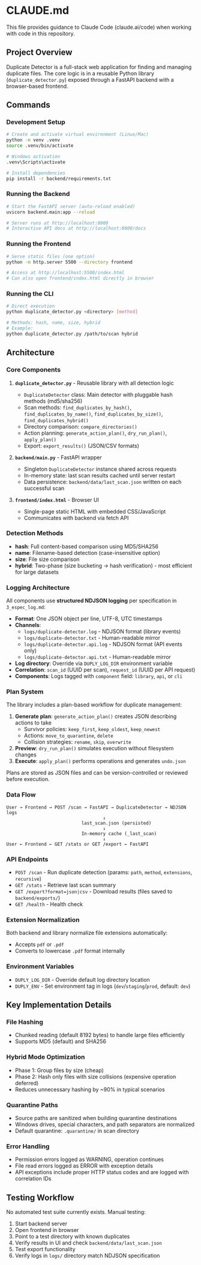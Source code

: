 # CLAUDE.md

This file provides guidance to Claude Code (claude.ai/code) when working with code in this repository.

## Project Overview

Duplicate Detector is a full-stack web application for finding and managing duplicate files. The core logic is in a reusable Python library (`duplicate_detector.py`) exposed through a FastAPI backend with a browser-based frontend.

## Commands

### Development Setup

```bash
# Create and activate virtual environment (Linux/Mac)
python -m venv .venv
source .venv/bin/activate

# Windows activation
.venv\Scripts\activate

# Install dependencies
pip install -r backend/requirements.txt
```

### Running the Backend

```bash
# Start the FastAPI server (auto-reload enabled)
uvicorn backend.main:app --reload

# Server runs at http://localhost:8000
# Interactive API docs at http://localhost:8000/docs
```

### Running the Frontend

```bash
# Serve static files (one option)
python -m http.server 5500 --directory frontend

# Access at http://localhost:5500/index.html
# Can also open frontend/index.html directly in browser
```

### Running the CLI

```bash
# Direct execution
python duplicate_detector.py <directory> [method]

# Methods: hash, name, size, hybrid
# Example:
python duplicate_detector.py /path/to/scan hybrid
```

## Architecture

### Core Components

1. **`duplicate_detector.py`** - Reusable library with all detection logic
   - `DuplicateDetector` class: Main detector with pluggable hash methods (md5/sha256)
   - Scan methods: `find_duplicates_by_hash()`, `find_duplicates_by_name()`, `find_duplicates_by_size()`, `find_duplicates_hybrid()`
   - Directory comparison: `compare_directories()`
   - Action planning: `generate_action_plan()`, `dry_run_plan()`, `apply_plan()`
   - Export: `export_results()` (JSON/CSV formats)

2. **`backend/main.py`** - FastAPI wrapper
   - Singleton `DuplicateDetector` instance shared across requests
   - In-memory state: last scan results cached until server restart
   - Data persistence: `backend/data/last_scan.json` written on each successful scan

3. **`frontend/index.html`** - Browser UI
   - Single-page static HTML with embedded CSS/JavaScript
   - Communicates with backend via fetch API

### Detection Methods

- **hash**: Full content-based comparison using MD5/SHA256
- **name**: Filename-based detection (case-insensitive option)
- **size**: File size comparison
- **hybrid**: Two-phase (size bucketing → hash verification) - most efficient for large datasets

### Logging Architecture

All components use **structured NDJSON logging** per specification in `3_espec_log.md`:

- **Format**: One JSON object per line, UTF-8, UTC timestamps
- **Channels**:
  - `logs/duplicate-detector.log` - NDJSON format (library events)
  - `logs/duplicate-detector.txt` - Human-readable mirror
  - `logs/duplicate-detector.api.log` - NDJSON format (API events only)
  - `logs/duplicate-detector.api.txt` - Human-readable mirror
- **Log directory**: Override via `DUPLY_LOG_DIR` environment variable
- **Correlation**: `scan_id` (UUID per scan), `request_id` (UUID per API request)
- **Components**: Logs tagged with `component` field: `library`, `api`, or `cli`

### Plan System

The library includes a plan-based workflow for duplicate management:

1. **Generate plan**: `generate_action_plan()` creates JSON describing actions to take
   - Survivor policies: `keep_first`, `keep_oldest`, `keep_newest`
   - Actions: `move_to_quarantine`, `delete`
   - Collision strategies: `rename`, `skip`, `overwrite`
2. **Preview**: `dry_run_plan()` simulates execution without filesystem changes
3. **Execute**: `apply_plan()` performs operations and generates `undo.json`

Plans are stored as JSON files and can be version-controlled or reviewed before execution.

### Data Flow

```
User → Frontend → POST /scan → FastAPI → DuplicateDetector → NDJSON logs
                                    ↓
                            last_scan.json (persisted)
                                    ↓
                            In-memory cache (_last_scan)
                                    ↓
User ← Frontend ← GET /stats or GET /export ← FastAPI
```

### API Endpoints

- `POST /scan` - Run duplicate detection (params: `path`, `method`, `extensions`, `recursive`)
- `GET /stats` - Retrieve last scan summary
- `GET /export?format=json|csv` - Download results (files saved to `backend/exports/`)
- `GET /health` - Health check

### Extension Normalization

Both backend and library normalize file extensions automatically:
- Accepts `pdf` or `.pdf`
- Converts to lowercase `.pdf` format internally

### Environment Variables

- `DUPLY_LOG_DIR` - Override default log directory location
- `DUPLY_ENV` - Set environment tag in logs (`dev`/`staging`/`prod`, default: `dev`)

## Key Implementation Details

### File Hashing
- Chunked reading (default 8192 bytes) to handle large files efficiently
- Supports MD5 (default) and SHA256

### Hybrid Mode Optimization
- Phase 1: Group files by size (cheap)
- Phase 2: Hash only files with size collisions (expensive operation deferred)
- Reduces unnecessary hashing by ~90% in typical scenarios

### Quarantine Paths
- Source paths are sanitized when building quarantine destinations
- Windows drives, special characters, and path separators are normalized
- Default quarantine: `.quarantine/` in scan directory

### Error Handling
- Permission errors logged as WARNING, operation continues
- File read errors logged as ERROR with exception details
- API exceptions include proper HTTP status codes and are logged with correlation IDs

## Testing Workflow

No automated test suite currently exists. Manual testing:

1. Start backend server
2. Open frontend in browser
3. Point to a test directory with known duplicates
4. Verify results in UI and check `backend/data/last_scan.json`
5. Test export functionality
6. Verify logs in `logs/` directory match NDJSON specification
